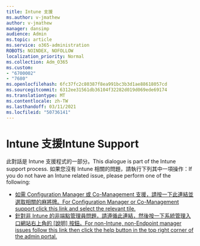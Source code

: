```yaml
---
title: Intune 支援
ms.author: v-jmathew
author: v-jmathew
manager: dansimp
audience: Admin
ms.topic: article
ms.service: o365-administration
ROBOTS: NOINDEX, NOFOLLOW
localization_priority: Normal
ms.collection: Adm_O365
ms.custom:
- "6700002"
- "7680"
ms.openlocfilehash: 6fc37fc2c80387f8ea991bc3b3d1ae88618057cd
ms.sourcegitcommit: 6312ee31561db36104f32282d019d069ede69174
ms.translationtype: MT
ms.contentlocale: zh-TW
ms.lasthandoff: 03/11/2021
ms.locfileid: "50736141"
---
```

# <a name="intune-support"></a><span data-ttu-id="18059-102">Intune 支援</span><span class="sxs-lookup"><span data-stu-id="18059-102">Intune Support</span></span>

<span data-ttu-id="18059-103">此對話是 Intune 支援程式的一部分。</span><span class="sxs-lookup"><span data-stu-id="18059-103">This dialogue is part of the Intune support process.</span></span> <span data-ttu-id="18059-104">如果您沒有 Intune 相關的問題，請執行下列其中一項操作：</span><span class="sxs-lookup"><span data-stu-id="18059-104">If you do not have an Intune related issue, please perform one of the following:</span></span>

- [<span data-ttu-id="18059-105">如需 Configuration Manager 或 Co-Management 支援，請按一下此連結並選取相關的麻將牌。</span><span class="sxs-lookup"><span data-stu-id="18059-105">For Configuration Manager or Co-Management support click this link and select the relevant tile.</span></span>](https://endpoint.microsoft.com/#blade/Microsoft_Intune_DeviceSettings/SupportMenu/helpSupport)
- <span data-ttu-id="18059-106">[針對非 Intune 的非端點管理員問題，請遵循此連結，然後按一下系統管理入口網站右上角的 [說明] 按鈕。](https://admin.microsoft.com/Adminportal/Home?source=applauncher#/support/requests)</span><span class="sxs-lookup"><span data-stu-id="18059-106">[For non-Intune, non-Endpoint manager issues follow this link then click the help button in the top right corner of the admin portal.](https://admin.microsoft.com/Adminportal/Home?source=applauncher#/support/requests)</span></span>
